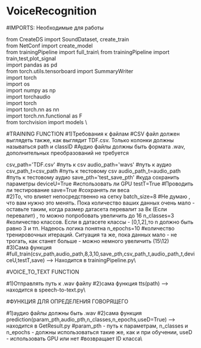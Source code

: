 # VoiceRecognition
#IMPORTS: Необходимые для работы

from CreateDS import SoundDataset, create_train\
from NetConf import create_model\
from trainingPipeline import full_train\ 
from trainingPipeline import train,test,plot_signal\
import pandas as pd\
from torch.utils.tensorboard import SummaryWriter\
import torch\
import os\
import numpy as np \
import torchaudio \
import torch \
import torch.nn as nn \
import torch.nn.functional as F \
from torchvision import models \

#TRAINING FUNCTION 
#1)Требования к файлам
#СSV файл должен выглядеть также, как выглядит TDF.сsv. Только колонки должны называться path и classID 
#Аудио файлы должны быть формата .wav, дополнительных преобразований не требуется 

csv_path='TDF.csv' #путь к csv 
audio_path='wavs' #путь к аудио 
csv_path_t=csv_path #путь к тестовому csv 
audio_path_t=audio_path #путь к тестовому аудио 
save_pth='test_save_pth' #куда сохранить параметры 
deviceU=True #использовать ли GPU 
testT=True #Проводить ли тестирование 
save=True #сохранять ли веса \
#2)То, что влияет непосредственно на сетку 
batch_size=8 #Не думаю , что вам нужно это менять. Пока количество ваших данных очень мало - оставьте таким, когда размер датасета перевалит за 8к (Если перевалит) , то можно попробовать увеличить до 16
n_classes=3 #количество классов. Если в датасете классы - [0,1,2],то n должно быть равно 3 и тп. Надеюсь логика понятна
n_epochs=10 #количество тренировочных итераций. Cитуация та же, пока данных мало - не трогать, как станет больше - можно немного увеличить (15\12)\
#3)Сама функция
#full_train(csv_path,audio_path,8,3,10,save_pth,csv_path_t,audio_path_t,deviceU,testT,save) --> Находится в  trainingPipeline.py\

#VOICE_TO_TEXT FUNCTION

#1)Отправлять путь к .wav файлу
#2)сама функция tts(path) --> находится в speech-to-text.py\

#ФУНКЦИЯ ДЛЯ ОПРЕДЕЛЕНИЯ ГОВОРЯЩЕГО

#1)аудио файлы должны быть .wav
#2)cама функция prediction(param_pth,audio_pth,n_classes,n_epochs,useD=True) --> находится в GetResult.py
#param_pth - путь к параметрам, n_classes и n_epochs - должны использоваться такие же, как и при обучении,
useD - использовать GPU или нет
#возвращает ID класса\
